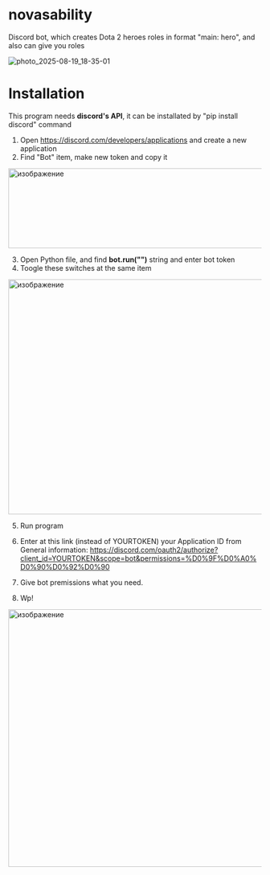 # novasability
Discord bot, which creates Dota 2 heroes roles in format "main: hero", and also can give you roles

![photo_2025-08-19_18-35-01](https://github.com/user-attachments/assets/d5801605-bcd9-4b03-bef9-8738afb4df05)
# Installation
This program needs __discord's API__, it can be installated by "pip install discord" command

1. Open https://discord.com/developers/applications and create a new application
2. Find "Bot" item, make new token and copy it
 <img width="1780" height="159" alt="изображение" src="https://github.com/user-attachments/assets/1a6d5db5-ae30-4c93-93a7-03c9d8cdc22b" />

3. Open Python file, and find __bot.run("")__ string and enter bot token
4. Toogle these switches at the same item
<img width="1525" height="468" alt="изображение" src="https://github.com/user-attachments/assets/028eafac-6b7a-4c97-a7d0-da75f6ed4d9f" />

5. Run program

6. Enter at this link (instead of YOURTOKEN) your Application ID from General information:
   https://discord.com/oauth2/authorize?client_id=YOURTOKEN&scope=bot&permissions=%D0%9F%D0%A0%D0%90%D0%92%D0%90

7. Give bot premissions what you need.

8. Wp!
<img width="982" height="513" alt="изображение" src="https://github.com/user-attachments/assets/b183b4c8-a8d1-402c-ba96-a4a9c70aed73" />
